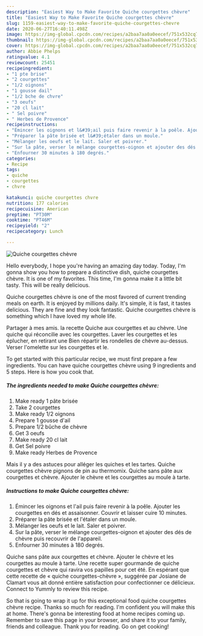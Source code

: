```yaml
---
description: "Easiest Way to Make Favorite Quiche courgettes chèvre"
title: "Easiest Way to Make Favorite Quiche courgettes chèvre"
slug: 1159-easiest-way-to-make-favorite-quiche-courgettes-chevre
date: 2020-06-27T16:40:11.498Z
image: https://img-global.cpcdn.com/recipes/a2baa7aa0a0eecef/751x532cq70/quiche-courgettes-chevre-photo-principale-de-la-recette.jpg
thumbnail: https://img-global.cpcdn.com/recipes/a2baa7aa0a0eecef/751x532cq70/quiche-courgettes-chevre-photo-principale-de-la-recette.jpg
cover: https://img-global.cpcdn.com/recipes/a2baa7aa0a0eecef/751x532cq70/quiche-courgettes-chevre-photo-principale-de-la-recette.jpg
author: Abbie Phelps
ratingvalue: 4.1
reviewcount: 25451
recipeingredient:
- "1 pte brise"
- "2 courgettes"
- "1/2 oignons"
- "1 gousse dail"
- "1/2 bche de chvre"
- "3 oeufs"
- "20 cl lait"
- " Sel poivre"
- " Herbes de Provence"
recipeinstructions:
- "Émincer les oignons et l&#39;ail puis faire revenir à la poêle. Ajouter les courgettes en dés et assaisonner. Couvrir et laisser cuire 10 minutes."
- "Préparer la pâte brisée et l&#39;étaler dans un moule."
- "Mélanger les oeufs et le lait. Saler et poivrer."
- "Sur la pâte, verser le mélange courgettes-oignon et ajouter des dés de chèvre puis recouvrir de l&#39;appareil."
- "Enfourner 30 minutes à 180 degrés."
categories:
- Recipe
tags:
- quiche
- courgettes
- chvre

katakunci: quiche courgettes chvre 
nutrition: 177 calories
recipecuisine: American
preptime: "PT30M"
cooktime: "PT46M"
recipeyield: "2"
recipecategory: Lunch

---
```



![Quiche courgettes chèvre](https://img-global.cpcdn.com/recipes/a2baa7aa0a0eecef/751x532cq70/quiche-courgettes-chevre-photo-principale-de-la-recette.jpg)

Hello everybody, I hope you're having an amazing day today. Today, I'm gonna show you how to prepare a distinctive dish, quiche courgettes chèvre. It is one of my favorites. This time, I'm gonna make it a little bit tasty. This will be really delicious.

Quiche courgettes chèvre is one of the most favored of current trending meals on earth. It is enjoyed by millions daily. It's simple, it is fast, it tastes delicious. They are fine and they look fantastic. Quiche courgettes chèvre is something which I have loved my whole life.

Partager à mes amis. la recette Quiche aux courgettes et au chèvre. Une quiche qui réconcilie avec les courgettes. Laver les courgettes et les éplucher, en retirant une Bien répartir les rondelles de chèvre au-dessus. Verser l&#39;omelette sur les courgettes et le.


To get started with this particular recipe, we must first prepare a few ingredients. You can have quiche courgettes chèvre using 9 ingredients and 5 steps. Here is how you cook that.

<!--inarticleads1-->

##### The ingredients needed to make Quiche courgettes chèvre:

1. Make ready 1 pâte brisée
1. Take 2 courgettes
1. Make ready 1/2 oignons
1. Prepare 1 gousse d&#39;ail
1. Prepare 1/2 bûche de chèvre
1. Get 3 oeufs
1. Make ready 20 cl lait
1. Get  Sel poivre
1. Make ready  Herbes de Provence


Mais il y a des astuces pour alléger les quiches et les tartes. Quiche courgettes chèvre pignons de pin au thermomix. Quiche sans pâte aux courgettes et chèvre. Ajouter le chèvre et les courgettes au moule à tarte. 

<!--inarticleads2-->

##### Instructions to make Quiche courgettes chèvre:

1. Émincer les oignons et l&#39;ail puis faire revenir à la poêle. Ajouter les courgettes en dés et assaisonner. Couvrir et laisser cuire 10 minutes.
1. Préparer la pâte brisée et l&#39;étaler dans un moule.
1. Mélanger les oeufs et le lait. Saler et poivrer.
1. Sur la pâte, verser le mélange courgettes-oignon et ajouter des dés de chèvre puis recouvrir de l&#39;appareil.
1. Enfourner 30 minutes à 180 degrés.


Quiche sans pâte aux courgettes et chèvre. Ajouter le chèvre et les courgettes au moule à tarte. Une recette super gourmande de quiche courgettes et chèvre qui ravira vos papilles pour cet été. En espérant que cette recette de « quiche courgettes-chèvre », suggérée par Josiane de Clamart vous ait donné entière satisfaction pour confectionner ce délicieux. Connect to Yummly to review this recipe. 

So that is going to wrap it up for this exceptional food quiche courgettes chèvre recipe. Thanks so much for reading. I'm confident you will make this at home. There's gonna be interesting food at home recipes coming up. Remember to save this page in your browser, and share it to your family, friends and colleague. Thank you for reading. Go on get cooking!
